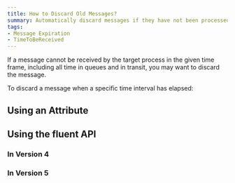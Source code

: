 ```yaml
---
title: How to Discard Old Messages?
summary: Automatically discard messages if they have not been processed within a given period of time.
tags:
- Message Expiration
- TimeToBeReceived
---
```



If a message cannot be received by the target process in the given time frame, including all time in queues and in transit, you may want to discard the message.

To discard a message when a specific time interval has elapsed:

## Using an Attribute

<!-- import DiscardingOldMessagesWithAnAttributeV4 -->

## Using the fluent API

### In Version 4

<!-- import DiscardingOldMessagesWithFluentV4 -->

### In Version 5

<!-- import DiscardingOldMessagesWithFluentV5 -->



